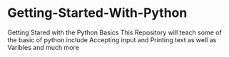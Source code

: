 # Getting-Started-With-Python
Getting Stared with the Python Basics 
This Repository will teach some of the basic of python include Accepting input and Printing text as well as Varibles and much more
